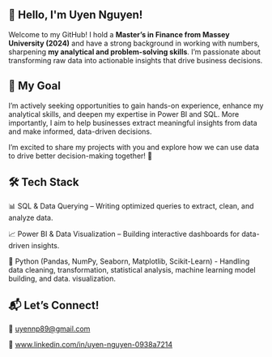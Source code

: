 
## 👋 Hello, I'm Uyen Nguyen!

Welcome to my GitHub! I hold a **Master’s in Finance from Massey University (2024)** and have a strong background in working with numbers, sharpening **my analytical and problem-solving skills**. I’m passionate about transforming raw data into actionable insights that drive business decisions.

## 🎯 My Goal
I’m actively seeking opportunities to gain hands-on experience, enhance my analytical skills, and deepen my expertise in Power BI and SQL. More importantly, I aim to help businesses extract meaningful insights from data and make informed, data-driven decisions.

I’m excited to share my projects with you and explore how we can use data to drive better decision-making together! 🚀

## 🛠️ Tech Stack
📊 SQL & Data Querying – Writing optimized queries to extract, clean, and analyze data.

📈 Power BI & Data Visualization – Building interactive dashboards for data-driven insights.

🤖 Python (Pandas, NumPy, Seaborn, Matplotlib, Scikit-Learn) - Handling data cleaning, transformation, statistical analysis, machine learning model building, and data. visualization.


## 📬 Let’s Connect!
📧 uyennp89@gmail.com

📍 www.linkedin.com/in/uyen-nguyen-0938a7214

